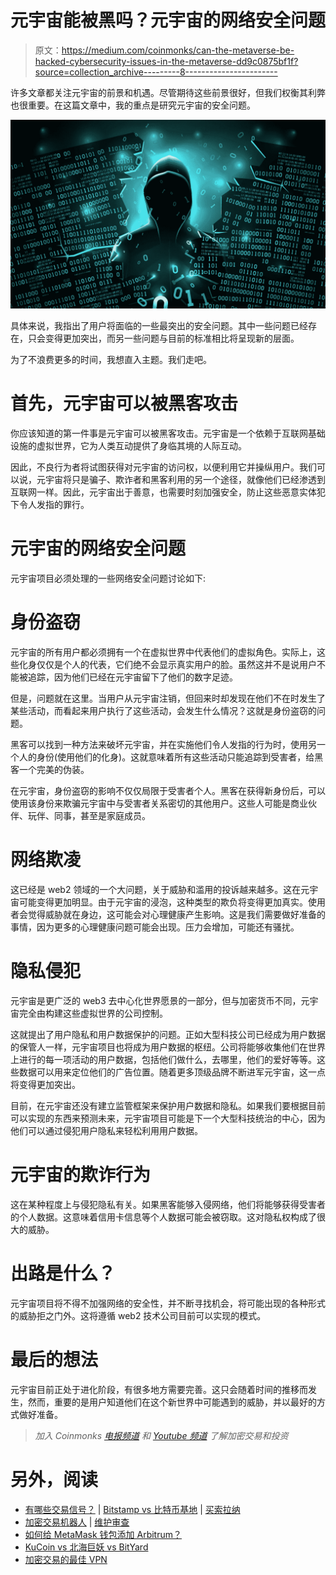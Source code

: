 # 元宇宙能被黑吗？元宇宙的网络安全问题

> 原文：<https://medium.com/coinmonks/can-the-metaverse-be-hacked-cybersecurity-issues-in-the-metaverse-dd9c0875bf1f?source=collection_archive---------8----------------------->

许多文章都关注元宇宙的前景和机遇。尽管期待这些前景很好，但我们权衡其利弊也很重要。在这篇文章中，我的重点是研究元宇宙的安全问题。

![](img/57fa0ab31e624e9e033d5baa8ccc9f65.png)

具体来说，我指出了用户将面临的一些最突出的安全问题。其中一些问题已经存在，只会变得更加突出，而另一些问题与目前的标准相比将呈现新的层面。

为了不浪费更多的时间，我想直入主题。我们走吧。

# 首先，元宇宙可以被黑客攻击

你应该知道的第一件事是元宇宙可以被黑客攻击。元宇宙是一个依赖于互联网基础设施的虚拟世界，它为人类互动提供了身临其境的人际互动。

因此，不良行为者将试图获得对元宇宙的访问权，以便利用它并操纵用户。我们可以说，元宇宙将只是骗子、欺诈者和黑客利用的另一个途径，就像他们已经渗透到互联网一样。因此，元宇宙出于善意，也需要时刻加强安全，防止这些恶意实体犯下令人发指的罪行。

# 元宇宙的网络安全问题

元宇宙项目必须处理的一些网络安全问题讨论如下:

# 身份盗窃

元宇宙的所有用户都必须拥有一个在虚拟世界中代表他们的虚拟角色。实际上，这些化身仅仅是个人的代表，它们绝不会显示真实用户的脸。虽然这并不是说用户不能被追踪，因为他们已经在元宇宙留下了他们的数字足迹。

但是，问题就在这里。当用户从元宇宙注销，但回来时却发现在他们不在时发生了某些活动，而看起来用户执行了这些活动，会发生什么情况？这就是身份盗窃的问题。

黑客可以找到一种方法来破坏元宇宙，并在实施他们令人发指的行为时，使用另一个人的身份(使用他们的化身)。这就意味着所有这些活动只能追踪到受害者，给黑客一个完美的伪装。

在元宇宙，身份盗窃的影响不仅仅局限于受害者个人。黑客在获得新身份后，可以使用该身份来欺骗元宇宙中与受害者关系密切的其他用户。这些人可能是商业伙伴、玩伴、同事，甚至是家庭成员。

# 网络欺凌

这已经是 web2 领域的一个大问题，关于威胁和滥用的投诉越来越多。这在元宇宙可能变得更加明显。由于元宇宙的浸泡，这种类型的欺负将变得更加真实。使用者会觉得威胁就在身边，这可能会对心理健康产生影响。这是我们需要做好准备的事情，因为更多的心理健康问题可能会出现。压力会增加，可能还有骚扰。

# 隐私侵犯

元宇宙是更广泛的 web3 去中心化世界愿景的一部分，但与加密货币不同，元宇宙完全由构建这些虚拟世界的公司控制。

这就提出了用户隐私和用户数据保护的问题。正如大型科技公司已经成为用户数据的保管人一样，元宇宙项目也将成为用户数据的枢纽。公司将能够收集他们在世界上进行的每一项活动的用户数据，包括他们做什么，去哪里，他们的爱好等等。这些数据可以用来定位他们的广告位置。随着更多顶级品牌不断进军元宇宙，这一点将变得更加突出。

目前，在元宇宙还没有建立监管框架来保护用户数据和隐私。如果我们要根据目前可以实现的东西来预测未来，元宇宙项目可能是下一个大型科技统治的中心，因为他们可以通过侵犯用户隐私来轻松利用用户数据。

# 元宇宙的欺诈行为

这在某种程度上与侵犯隐私有关。如果黑客能够入侵网络，他们将能够获得受害者的个人数据。这意味着信用卡信息等个人数据可能会被窃取。这对隐私权构成了很大的威胁。

# 出路是什么？

元宇宙项目将不得不加强网络的安全性，并不断寻找机会，将可能出现的各种形式的威胁拒之门外。这将遵循 web2 技术公司目前可以实现的模式。

# 最后的想法

元宇宙目前正处于进化阶段，有很多地方需要完善。这只会随着时间的推移而发生，然而，重要的是用户知道他们在这个新世界中可能遇到的威胁，并以最好的方式做好准备。

> *加入 Coinmonks* [*电报频道*](https://t.me/coincodecap) *和* [*Youtube 频道*](https://www.youtube.com/c/coinmonks/videos) *了解加密交易和投资*

# 另外，阅读

*   [有哪些交易信号？](https://coincodecap.com/trading-signal) | [Bitstamp vs 比特币基地](https://coincodecap.com/bitstamp-coinbase) | [买索拉纳](https://coincodecap.com/buy-solana)
*   [加密交易机器人](/coinmonks/crypto-trading-bot-c2ffce8acb2a) | [维护审查](https://coincodecap.com/uphold-review)
*   [如何给 MetaMask 钱包添加 Arbitrum？](https://coincodecap.com/how-to-add-arbitrum-to-metamask-wallet)
*   [KuCoin vs 北海巨妖 vs BitYard](https://coincodecap.com/kucoin-vs-kraken-vs-bityard)
*   [加密交易的最佳 VPN](https://coincodecap.com/best-vpns-for-crypto-trading)